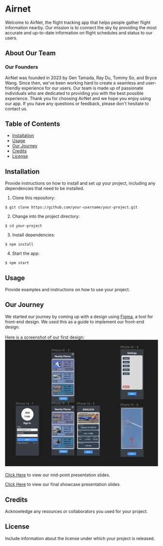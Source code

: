# Airnet

Welcome to AirNet, the flight tracking app that helps people gather flight information nearby. Our mission is to connect the sky by providing the most accurate and up-to-date information on flight schedules and status to our users.

## About Our Team

### Our Founders

AirNet was founded in 2023 by Gen Tamada, Ray Du, Tommy So, and Bryce Wang. Since then, we've been working hard to create a seamless and user-friendly experience for our users. Our team is made up of passionate individuals who are dedicated to providing you with the best possible experience. Thank you for choosing AirNet and we hope you enjoy using our app. If you have any questions or feedback, please don't hesitate to contact us.

## Table of Contents

- [Installation](#installation)
- [Usage](#usage)
- [Our Journey](#our-journey)
- [Credits](#credits)
- [License](#license)


## Installation

Provide instructions on how to install and set up your project, including any dependencies that need to be installed.

1. Clone this repository:
```shell
$ git clone https://github.com/your-username/your-project.git
```
2. Change into the project directory:
```shell
$ cd your-project
```
3. Install dependencies:
```shell
$ npm install
```
4. Start the app:
```shell
$ npm start
```

## Usage

Provide examples and instructions on how to use your project.

## Our Journey

We started our journey by coming up with a design using [Figma](https://www.figma.com/file/YMjlqVdLgLOY0CEvBPn5Dx/AirNet?t=KbLNHAjL61YLaZ0a-1), a tool for front-end design. We used this as a guide to implement our front-end design.
<br>
<br>
Here is a screenshot of our first design:
![AirNet App Screenshot](./screenshots/AirNetFigma_v1.png)
<br>
<br>
[Click Here](https://docs.google.com/presentation/d/13k8u5GwKJcpTi3HXs5ICFjLOTZJt4VP88dQwsHjMpXA/edit?usp=sharing) to view our mid-point presentation slides.

[Click Here](https://www.canva.com/design/DAFhz1USANU/KwKERXrIxxzKBm-GShMLpQ/view?utm_content=DAFhz1USANU&utm_campaign=designshare&utm_medium=link&utm_source=publishsharelink) to view our final showcase presentation slides.

## Credits

Acknowledge any resources or collaborators you used for your project.

## License

Include information about the license under which your project is released.
